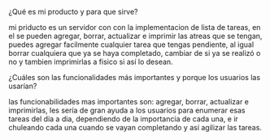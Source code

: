 ¿Qué es mi producto y para que sirve?

mi priducto es un servidor con con la implementacion de lista de tareas, en el se pueden agregar, borrar, actualizar e imprimir las atreas que se tengan, puedes agregar facilmente cualquier tarea que tengas pendiente, al igual borrar cualquiera que ya se haya completado, cambiar de si ya se realizó o no y tambien imprimirlas a fisico si así lo desean.

¿Cuáles son las funcionalidades más importantes y porque los usuarios las usarían?

las funcionabilidades mas importantes son: agregar, borrar, actualizar e imprimirlas, les sería de gran ayuda a los usuarios para enumerar esas tareas del dia a dia, dependiendo de la importancia de cada una, e ir chuleando cada una cuando se vayan completando y así agilizar las tareas.